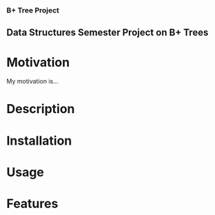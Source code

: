 ### B+ Tree Project
## Data Structures Semester Project on B+ Trees
# Motivation
My motivation is...
# Description

# Installation

# Usage

# Features